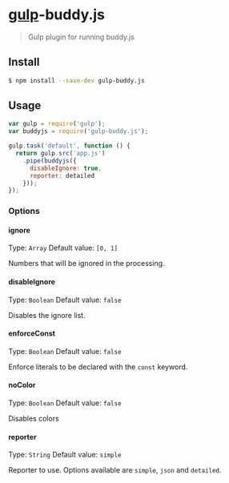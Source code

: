 # [gulp](http://gulpjs.com)-buddy.js

> Gulp plugin for running buddy.js


## Install

```sh
$ npm install --save-dev gulp-buddy.js
```


## Usage

```js
var gulp = require('gulp');
var buddyjs = require('gulp-buddy.js');

gulp.task('default', function () {
  return gulp.src('app.js')
    .pipe(buddyjs({
      disableIgnore: true,
      reporter: detailed
    }));
});
```


### Options

#### ignore
Type: `Array`
Default value: `[0, 1]`

Numbers that will be ignored in the processing.

#### disableIgnore
Type: `Boolean`
Default value: `false`

Disables the ignore list.

#### enforceConst
Type: `Boolean`
Default value: `false`

Enforce literals to be declared with the `const` keyword.

#### noColor
Type: `Boolean`
Default value: `false`

Disables colors

#### reporter
Type: `String`
Default value: `simple`

Reporter to use. Options available are `simple`, `json` and `detailed`.